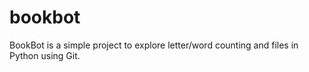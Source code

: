 # bookbot
BookBot is a simple project to explore letter/word counting and files in Python using Git.
